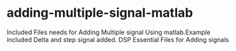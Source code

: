 # adding-multiple-signal-matlab
Included Files needs for Adding Multiple signal Using matlab.Example included Delta and step signal added.
DSP Essential Files for Adding signals
